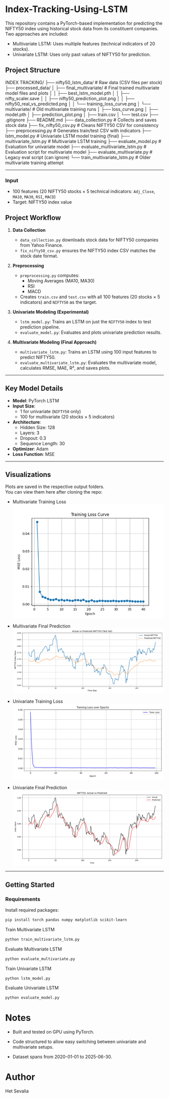 # Index-Tracking-Using-LSTM

This repository contains a PyTorch-based implementation for predicting the NIFTY50 index using historical stock data from its constituent companies. Two approaches are included:

- Multivariate LSTM: Uses multiple features (technical indicators of 20 stocks).
- Univariate LSTM: Uses only past values of NIFTY50 for prediction.

## Project Structure

INDEX TRACKING/
├── nifty50_lstm_data/ # Raw data (CSV files per stock)
├── processed_data/
│ ├── final_multivariate/ # Final trained multivariate model files and plots
│ │ ├── best_lstm_model.pth
│ │ ├── nifty_scaler.save
│ │ ├── nifty50_prediction_plot.png
│ │ ├── nifty50_real_vs_predicted.png
│ │ └── training_loss_curve.png
│ └── multivariate/ # Old multivariate training runs
│ ├── loss_curve.png
│ ├── model.pth
│ ├── prediction_plot.png
│ ├── train.csv
│ └── test.csv
├── .gitignore
├── README.md
├── data_collection.py # Collects and saves stock data
├── fix_nifty50_csv.py # Cleans NIFTY50 CSV for consistency
├── preprocessing.py # Generates train/test CSV with indicators
├── lstm_model.py # Univariate LSTM model training (final)
├── multivariate_lstm.py # Multivariate LSTM training
├── evaluate_model.py # Evaluation for univariate model
├── evaluate_multivariate_lstm.py # Evaluation script for multivariate model
├── evaluate_multivariate.py # Legacy eval script (can ignore)
└── train_multivariate_lstm.py # Older multivariate training attempt

---

### Input

- 100 features (20 NIFTY50 stocks × 5 technical indicators: `Adj_Close`, `MA10`, `MA30`, `RSI`, `MACD`)
- Target: NIFTY50 index value

## Project Workflow

1. **Data Collection**

   - `data_collection.py` downloads stock data for NIFTY50 companies from Yahoo Finance.
   - `fix_nifty50_csv.py` ensures the NIFTY50 index CSV matches the stock date format.

2. **Preprocessing**

   - `preprocessing.py` computes:
     - Moving Averages (MA10, MA30)
     - RSI
     - MACD
   - Creates `train.csv` and `test.csv` with all 100 features (20 stocks × 5 indicators) and `NIFTY50` as the target.

3. **Univariate Modeling (Experimental)**

   - `lstm_model.py`: Trains an LSTM on just the `NIFTY50` index to test prediction pipeline.
   - `evaluate_model.py`: Evaluates and plots univariate prediction results.

4. **Multivariate Modeling (Final Approach)**
   - `multivariate_lstm.py`: Trains an LSTM using 100 input features to predict NIFTY50.
   - `evaluate_multivariate_lstm.py`: Evaluates the multivariate model, calculates RMSE, MAE, R², and saves plots.

---

## Key Model Details

- **Model**: PyTorch LSTM
- **Input Size**:
  - 1 for univariate (`NIFTY50` only)
  - 100 for multivariate (20 stocks × 5 indicators)
- **Architecture**:
  - Hidden Size: 128
  - Layers: 3
  - Dropout: 0.3
  - Sequence Length: 30
- **Optimizer**: Adam
- **Loss Function**: MSE

---

## Visualizations

Plots are saved in the respective output folders.  
You can view them here after cloning the repo:

- Multivariate Training Loss  
  ![Training Loss](processed_data/final_multivariate/training_loss_curve.png)

- Multivariate Final Prediction
  ![Prediction](processed_data/final_multivariate/nifty50_prediction_plot.png)

- Univariate Training Loss  
  ![Training Loss](processed_data/loss_curve.png)

- Univariate Final Prediction  
  ![Prediction](processed_data/prediction_plot.png)

---

## Getting Started

### Requirements

Install required packages:

```bash
pip install torch pandas numpy matplotlib scikit-learn
```

Train Multivariate LSTM

```bash
python train_multivariate_lstm.py
```

Evaluate Multivariate LSTM

```bash
python evaluate_multivariate.py
```

Train Univariate LSTM

```bash
python lstm_model.py
```

Evaluate Univariate LSTM

```bash
python evaluate_model.py
```

# Notes

- Built and tested on GPU using PyTorch.

- Code structured to allow easy switching between univariate and multivariate setups.

- Dataset spans from 2020-01-01 to 2025-06-30.

# Author

Het Sevalia
